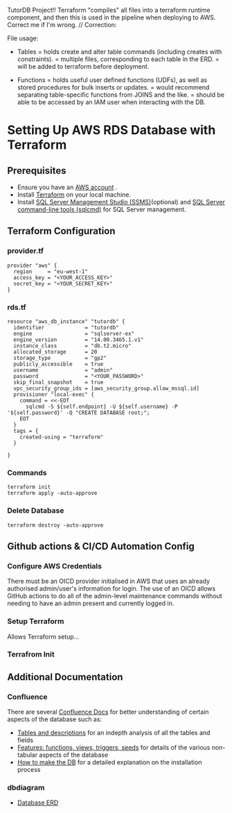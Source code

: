 TutorDB Project!!
Terraform "compiles" all files into a terraform runtime component, and then this is used in the pipeline when deploying to AWS. Correct me if I'm wrong.
// Correction:

File usage:
- Tables
    = holds create and alter table commands (including creates with constraints).
    = multiple files, corresponding to each table in the ERD. 
    = will be added to terraform before deployment.

- Functions
    = holds useful user defined functions (UDFs), as well as stored procedures for bulk inserts or updates.
    = would recommend separating table-specific functions from JOINS and the like.
    = should be able to be accessed by an IAM user when interacting with the DB.


# Setting Up AWS RDS Database with Terraform

## Prerequisites
- Ensure you have an [AWS account](https://aws.amazon.com/free/?gclid=EAIaIQobChMIwta8qsCohAMVDpJQBh3amgXUEAAYASAAEgIwnfD_BwE&trk=99f831a2-d162-429a-9a77-a89f6b3bd6cd&sc_channel=ps&ef_id=EAIaIQobChMIwta8qsCohAMVDpJQBh3amgXUEAAYASAAEgIwnfD_BwE:G:s&s_kwcid=AL!4422!3!645125273279!e!!g!!aws%20sign%20up!19574556890!145779847592&all-free-tier.sort-by=item.additionalFields.SortRank&all-free-tier.sort-order=asc&awsf.Free%20Tier%20Types=*all&awsf.Free%20Tier%20Categories=*all)
.
- Install [Terraform](https://developer.hashicorp.com/terraform/tutorials/aws-get-started/install-cli) on your local machine.
- Install [SQL Server Management Studio (SSMS)](https://learn.microsoft.com/en-us/sql/ssms/download-sql-server-management-studio-ssms?view=sql-server-ver16)(optional) and [SQL Server command-line tools (sqlcmd)](https://learn.microsoft.com/en-us/sql/tools/sqlcmd/sqlcmd-utility?view=sql-server-ver16&tabs=go%2Clinux&pivots=cs1-bash) for SQL Server management.

## Terraform Configuration

### provider.tf
```hcl
provider "aws" {
  region     = "eu-west-1"
  access_key = "<YOUR_ACCESS_KEY>"
  secret_key = "<YOUR_SECRET_KEY>"
}
```

### rds.tf
```hcl
resource "aws_db_instance" "tutordb" {
  identifier             = "tutordb"
  engine                 = "sqlserver-ex"
  engine_version         = "14.00.3465.1.v1"
  instance_class         = "db.t2.micro"
  allocated_storage      = 20
  storage_type           = "gp2"
  publicly_accessible    = true
  username               = "admin"
  password               = "<YOUR_PASSWORD>"
  skip_final_snapshot    = true
  vpc_security_group_ids = [aws_security_group.allow_mssql.id]
  provisioner "local-exec" {
    command = <<-EOT
      sqlcmd -S ${self.endpoint} -U ${self.username} -P '${self.password}' -Q "CREATE DATABASE root;";
    EOT
  }
  tags = {
    created-using = "terraform"
  }

}
```

### Commands

```
terraform init
terraform apply -auto-approve
```

### Delete Database

```
terraform destroy -auto-approve
```


## Github actions & CI/CD Automation Config

### Configure AWS Credentials
There must be an OICD provider initialised in AWS that uses an already authorised admin/user's information for login. The use of an OICD allows GitHub actions to do all of the admin-level maintenance commands without needing to have an admin present and currently logged in.

### Setup Terraform
Allows Terraform setup...

### Terrafrom Init


## Additional Documentation

### Confluence
There are several [Confluence Docs](https://bbdtutordb.atlassian.net/wiki/home) for better understanding of certain aspects of the database such as:
- [Tables and descriptions](https://bbdtutordb.atlassian.net/wiki/spaces/~712020da9ccb423bff49dcb50d6c8447b3889c/pages/2555905/Tables+and+descriptions) for an indepth analysis of all the tables and fields
- [Features: functions, views, triggers, seeds](https://bbdtutordb.atlassian.net/wiki/spaces/~712020da9ccb423bff49dcb50d6c8447b3889c/pages/2686986/Features+functions+views+triggers+seeds) for details of the various non-tabular aspects of the database
- [How to make the DB](https://bbdtutordb.atlassian.net/wiki/spaces/~712020da9ccb423bff49dcb50d6c8447b3889c/pages/1277953/How+to+make+the+DB) for a detailed explanation on the installation process

### dbdiagram
- [Database ERD](https://dbdiagram.io/d/TutorDB-65c3cc9cac844320aead7239)
